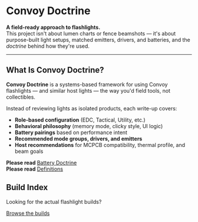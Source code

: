 # Convoy Doctrine

**A field-ready approach to flashlights.**  
This project isn't about lumen charts or fence beamshots — it's about purpose-built light setups, matched emitters, drivers, and batteries, and the *doctrine* behind how they're used.

---

## What Is Convoy Doctrine?

**Convoy Doctrine** is a systems-based framework for using Convoy flashlights — and similar host lights — the way you'd field tools, not collectibles.

Instead of reviewing lights as isolated products, each write-up covers:

-  **Role-based configuration** (EDC, Tactical, Utility, etc.)
-  **Behavioral philosophy** (memory mode, clicky style, UI logic)
-  **Battery pairings** based on performance intent
-  **Recommended mode groups, drivers, and emitters**
-  **Host recommendations** for MCPCB compatibility, thermal profile, and beam goals

**Please read** [Battery Doctrine](https://github.com/TheSmashy/ConvoyLights/blob/main/Battery.md)  
**Please read** [Definitions](https://github.com/TheSmashy/ConvoyLights/blob/main/Definitions.md)  
## Build Index

Looking for the actual flashlight builds?

[Browse the builds](./lights/README.md)
